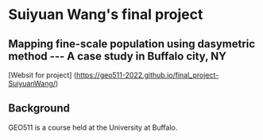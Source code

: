 # Suiyuan Wang's final project
## Mapping fine-scale population using dasymetric method --- A case study in Buffalo city, NY

[Websit for project] (https://geo511-2022.github.io/final_project-SuiyuanWang/)

## Background
GEO511 is a course held at the University at Buffalo. 
